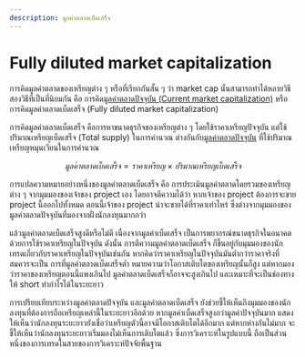 ```yaml
---
description: มูลค่าตลาดเบ็ดเสร็จ
---
```


# Fully diluted market capitalization

การคิดมูลค่าตลาดของเหรียญต่าง ๆ หรือที่เรียกกันสั้น ๆ ว่า market cap นั้นสามารถทำได้หลายวิธี สองวิธีที่เป็นที่นิยมกัน คือ การคิด[มูลค่าตลาดปัจจุบัน \(Current market capitalization\)](current-market-capitalization.md) หรือการคิดมูลค่าตลาดเบ็ดเสร็จ \(Fully diluted market capitalization\)

การคิดมูลค่าตลาดเบ็ดเสร็จ คือการหาขนาดธุรกิจของเหรียญต่าง ๆ โดยใช้ราคาเหรียญปัจจุบัน แต่ใช้ปริมาณเหรียญเบ็ดเสร็จ \(Total supply\) ในการคำนวณ ต่างกันกับ[มูลค่าตลาดปัจจุบัน](current-market-capitalization.md) ที่ใช้ปริมาณเหรียญหมุนเวียนในการคำนวณ

$$
มูลค่าตลาดเบ็ดเสร็จ = ราคาเหรียญ \times ปริมาณเหรียญเบ็ดเสร็จ
$$

การแปลความหมายอย่างหนึ่งของมูลค่าตลาดเบ็ดเสร็จ คือ การประเมินมูลค่าตลาดโดยรวมของเหรียญต่าง ๆ จากมุมมองของเจ้าของ project เอง โดยอาจตีความได้ว่า หากเจ้าของ project ต้องการจะขาย project นี้ออกไปทั้งหมด ตอนนี้เจ้าของ project น่าจะขายได้ที่ราคาเท่าไหร่ ซึ่งต่างจากมุมมองของมูลค่าตลาดปัจจุบันที่มองจากฝั่งนักลงทุนมากกว่า

แล้วมูลค่าตลาดเบ็ดเสร็จสูงดีหรือไม่ดี เนื่องจากมูลค่าเบ็ดเสร็จ เป็นการพยากรณ์ขนาดธุรกิจในอนาคต ด้วยการใช้ราคาเหรียญในปัจจุบัน ดังนั้น การตีความมูลค่าตลาดเบ็ดเสร็จ ก็ขึ้นอยู่กับมุมมองของนักเทรดเกี่ยวกับราคาเหรียญในปัจจุบันเช่นกัน หากคิดว่าราคาเหรียญในปัจจุบันมันต่ำกว่าราคาจริงที่สมควรจะเป็น การที่มูลค่าตลาดเบ็ดเสร็จต่ำ หมายความว่าโอกาสเติบโตของเหรียญนั้นก็สูง แต่หากมองว่าราคาของเหรียญตอนนี้แพงเกินไป มูลค่าตลาดเบ็ดเสร็จก็อาจจะสูงเกินไป และเหมาะที่จะเป็นช่องทางให้ short ทำกำไรได้ในระยะยาว

การเปรียบเทียบระหว่างมูลค่าตลาดปัจจุบัน และมูลค่าตลาดเบ็ดเสร็จ ยังช่วยชี้ให้เห็นถึงมุมมองของนักลงทุนที่ต้องการถือเหรียญเหล่านี้ในระยะยาวอีกด้วย หากมูลค่าเบ็ดเสร็จสูงกว่ามูลค่าปัจจุบันมาก แสดงให้เห็นว่านักลงทุนระยะยาวยังเชื่อว่าเหรียญตัวนี้อาจมีโอกาสเติบโตได้อีกมาก แต่หากห่างกันไม่มาก จะชี้ให้เห็นว่านักลงทุนระยะยาวเริ่มมองไม่เห็นการเติบโตแล้ว ซึ่งการวิเคราะห์ในรูปแบบนี้ ถือเป็นส่วนหนึ่งของการเทรดในสายของการวิเคราะห์ปัจจัยพื้นฐาน

